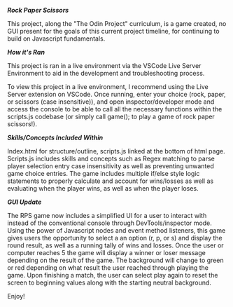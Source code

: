 ***Rock Paper Scissors***

This project, along the "The Odin Project" curriculum, is a game created, no GUI present for the goals of this current project timeline, for continuing to build on Javascript fundamentals.  

***How it's Ran***

This project is ran in a live environment via the VSCode Live Server Environment to aid in the development and troubleshooting process.

To view this project in a live environment, I recommend using the Live Server extension on VSCode.  Once running, enter your choice (rock, paper, or scissors (case insensitive)), and open inspector/developer mode and access the console to be able to call all the necessary functions within the scripts.js codebase (or simply call game(); to play a game of rock paper scissors!).

***Skills/Concepts Included Within***

Index.html for structure/outline, scripts.js linked at the bottom of html page.  Scripts.js includes skills and concepts such as Regex matching to parse player selection entry case insensitivity as well as preventing unwanted game choice entries. The game includes multiple if/else style logic statements to properly calculate and account for wins/losses as well as evaluating when the player wins, as well as when the player loses.

***GUI Update***

The RPS game now includes a simplified UI for a user to interact with instead of the conventional console through DevTools/inspector mode.  Using the power of Javascript nodes and event method listeners, this game gives users the opportunity to select a an option (r, p, or s) and display the round result, as well as a running tally of wins and losses.  Once the user or computer reaches 5 the game will display a winner or loser message depending on the result of the game. The background will change to green or red depending on what result the user reached through playing the game.  Upon finishing a match, the user can select play again to reset the screen to beginning values along with the starting neutral background.

Enjoy!